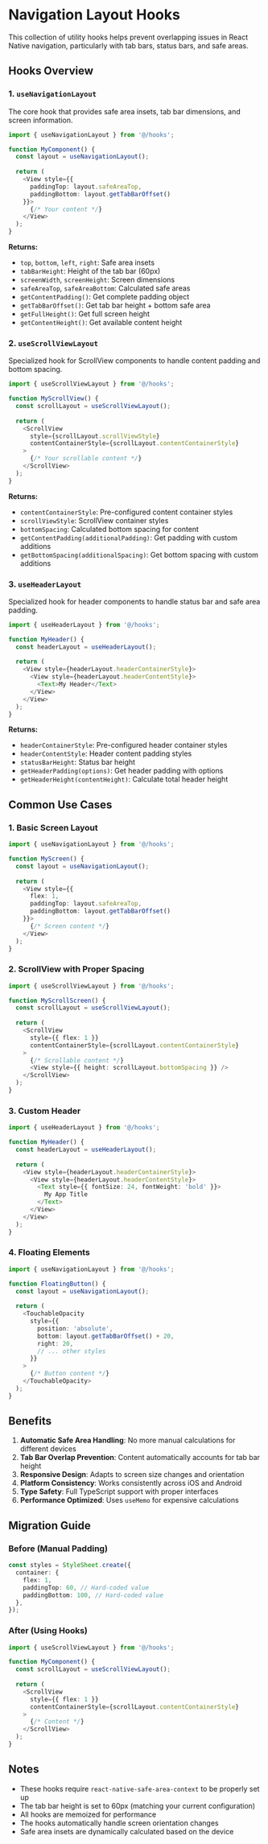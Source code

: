 # Navigation Layout Hooks

This collection of utility hooks helps prevent overlapping issues in React Native navigation, particularly with tab bars, status bars, and safe areas.

## Hooks Overview

### 1. `useNavigationLayout`
The core hook that provides safe area insets, tab bar dimensions, and screen information.

```typescript
import { useNavigationLayout } from '@/hooks';

function MyComponent() {
  const layout = useNavigationLayout();
  
  return (
    <View style={{ 
      paddingTop: layout.safeAreaTop,
      paddingBottom: layout.getTabBarOffset()
    }}>
      {/* Your content */}
    </View>
  );
}
```

**Returns:**
- `top`, `bottom`, `left`, `right`: Safe area insets
- `tabBarHeight`: Height of the tab bar (60px)
- `screenWidth`, `screenHeight`: Screen dimensions
- `safeAreaTop`, `safeAreaBottom`: Calculated safe areas
- `getContentPadding()`: Get complete padding object
- `getTabBarOffset()`: Get tab bar height + bottom safe area
- `getFullHeight()`: Get full screen height
- `getContentHeight()`: Get available content height

### 2. `useScrollViewLayout`
Specialized hook for ScrollView components to handle content padding and bottom spacing.

```typescript
import { useScrollViewLayout } from '@/hooks';

function MyScrollView() {
  const scrollLayout = useScrollViewLayout();
  
  return (
    <ScrollView
      style={scrollLayout.scrollViewStyle}
      contentContainerStyle={scrollLayout.contentContainerStyle}
    >
      {/* Your scrollable content */}
    </ScrollView>
  );
}
```

**Returns:**
- `contentContainerStyle`: Pre-configured content container styles
- `scrollViewStyle`: ScrollView container styles
- `bottomSpacing`: Calculated bottom spacing for content
- `getContentPadding(additionalPadding)`: Get padding with custom additions
- `getBottomSpacing(additionalSpacing)`: Get bottom spacing with custom additions

### 3. `useHeaderLayout`
Specialized hook for header components to handle status bar and safe area padding.

```typescript
import { useHeaderLayout } from '@/hooks';

function MyHeader() {
  const headerLayout = useHeaderLayout();
  
  return (
    <View style={headerLayout.headerContainerStyle}>
      <View style={headerLayout.headerContentStyle}>
        <Text>My Header</Text>
      </View>
    </View>
  );
}
```

**Returns:**
- `headerContainerStyle`: Pre-configured header container styles
- `headerContentStyle`: Header content padding styles
- `statusBarHeight`: Status bar height
- `getHeaderPadding(options)`: Get header padding with options
- `getHeaderHeight(contentHeight)`: Calculate total header height

## Common Use Cases

### 1. Basic Screen Layout
```typescript
import { useNavigationLayout } from '@/hooks';

function MyScreen() {
  const layout = useNavigationLayout();
  
  return (
    <View style={{ 
      flex: 1,
      paddingTop: layout.safeAreaTop,
      paddingBottom: layout.getTabBarOffset()
    }}>
      {/* Screen content */}
    </View>
  );
}
```

### 2. ScrollView with Proper Spacing
```typescript
import { useScrollViewLayout } from '@/hooks';

function MyScrollScreen() {
  const scrollLayout = useScrollViewLayout();
  
  return (
    <ScrollView
      style={{ flex: 1 }}
      contentContainerStyle={scrollLayout.contentContainerStyle}
    >
      {/* Scrollable content */}
      <View style={{ height: scrollLayout.bottomSpacing }} />
    </ScrollView>
  );
}
```

### 3. Custom Header
```typescript
import { useHeaderLayout } from '@/hooks';

function MyHeader() {
  const headerLayout = useHeaderLayout();
  
  return (
    <View style={headerLayout.headerContainerStyle}>
      <View style={headerLayout.headerContentStyle}>
        <Text style={{ fontSize: 24, fontWeight: 'bold' }}>
          My App Title
        </Text>
      </View>
    </View>
  );
}
```

### 4. Floating Elements
```typescript
import { useNavigationLayout } from '@/hooks';

function FloatingButton() {
  const layout = useNavigationLayout();
  
  return (
    <TouchableOpacity
      style={{
        position: 'absolute',
        bottom: layout.getTabBarOffset() + 20,
        right: 20,
        // ... other styles
      }}
    >
      {/* Button content */}
    </TouchableOpacity>
  );
}
```

## Benefits

1. **Automatic Safe Area Handling**: No more manual calculations for different devices
2. **Tab Bar Overlap Prevention**: Content automatically accounts for tab bar height
3. **Responsive Design**: Adapts to screen size changes and orientation
4. **Platform Consistency**: Works consistently across iOS and Android
5. **Type Safety**: Full TypeScript support with proper interfaces
6. **Performance Optimized**: Uses `useMemo` for expensive calculations

## Migration Guide

### Before (Manual Padding)
```typescript
const styles = StyleSheet.create({
  container: {
    flex: 1,
    paddingTop: 60, // Hard-coded value
    paddingBottom: 100, // Hard-coded value
  },
});
```

### After (Using Hooks)
```typescript
import { useScrollViewLayout } from '@/hooks';

function MyComponent() {
  const scrollLayout = useScrollViewLayout();
  
  return (
    <ScrollView
      style={{ flex: 1 }}
      contentContainerStyle={scrollLayout.contentContainerStyle}
    >
      {/* Content */}
    </ScrollView>
  );
}
```

## Notes

- These hooks require `react-native-safe-area-context` to be properly set up
- The tab bar height is set to 60px (matching your current configuration)
- All hooks are memoized for performance
- The hooks automatically handle screen orientation changes
- Safe area insets are dynamically calculated based on the device 
